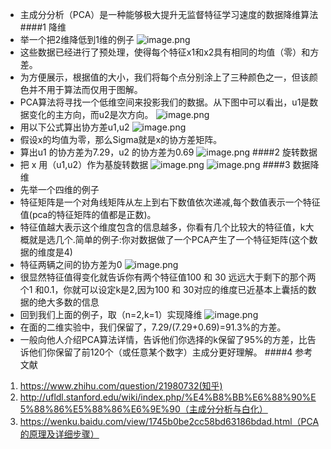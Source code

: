 - 主成分分析（PCA）是一种能够极大提升无监督特征学习速度的数据降维算法
####1 降维
- 举一个把2维降低到1维的例子
![image.png](http://upload-images.jianshu.io/upload_images/6634703-ee0d861fa9d7a1ba.png?imageMogr2/auto-orient/strip%7CimageView2/2/w/1240)
- 这些数据已经进行了预处理，使得每个特征x1和x2具有相同的均值（零）和方差。
- 为方便展示，根据值的大小，我们将每个点分别涂上了三种颜色之一，但该颜色并不用于算法而仅用于图解。
- PCA算法将寻找一个低维空间来投影我们的数据。从下图中可以看出，u1是数据变化的主方向，而u2是次方向。
![image.png](http://upload-images.jianshu.io/upload_images/6634703-e14ad555ea9aa00f.png?imageMogr2/auto-orient/strip%7CimageView2/2/w/1240)
- 用以下公式算出协方差u1,u2
![image.png](http://upload-images.jianshu.io/upload_images/6634703-f0ba846ecb0ffe71.png?imageMogr2/auto-orient/strip%7CimageView2/2/w/1240)
- 假设x的均值为零，那么Sigma就是x的协方差矩阵。
- 算出u1 的协方差为7.29，u2 的协方差为0.69
![image.png](http://upload-images.jianshu.io/upload_images/6634703-57395fd9b2e7086c.png?imageMogr2/auto-orient/strip%7CimageView2/2/w/1240)
####2 旋转数据
- 把 x 用（u1,u2）作为基旋转数据
![image.png](http://upload-images.jianshu.io/upload_images/6634703-b44d717ab86c07b7.png?imageMogr2/auto-orient/strip%7CimageView2/2/w/1240)
![image.png](http://upload-images.jianshu.io/upload_images/6634703-0ea77003f2b06688.png?imageMogr2/auto-orient/strip%7CimageView2/2/w/1240)
####3 数据降维
- 先举一个四维的例子
- 特征矩阵是一个对角线矩阵从左上到右下数值依次递减,每个数值表示一个特征值(pca的特征矩阵的值都是正数)。
- 特征值越大表示这个维度包含的信息越多，你看有几个比较大的特征值，k大概就是选几个.简单的例子:你对数据做了一个PCA产生了一个特征矩阵(这个数据的维度是4)
- 特征两辆之间的协方差为0
![image.png](http://upload-images.jianshu.io/upload_images/6634703-4f4ae06dcb8ac401.png?imageMogr2/auto-orient/strip%7CimageView2/2/w/1240)
- 很显然特征值得变化就告诉你有两个特征值100 和 30 远远大于剩下的那个两个1 和0.1，你就可以设定k是2,因为100 和 30对应的维度已近基本上囊括的数据的绝大多数的信息
- 回到我们上面的例子，取（n=2,k=1）实现降维
![image.png](http://upload-images.jianshu.io/upload_images/6634703-a715e076246919e5.png?imageMogr2/auto-orient/strip%7CimageView2/2/w/1240)
- 在面的二维实验中，我们保留了，7.29/(7.29+0.69)=91.3%的方差。
- 一般向他人介绍PCA算法详情，告诉他们你选择的k保留了95%的方差，比告诉他们你保留了前120个（或任意某个数字）主成分更好理解。
####4 参考文献
1. https://www.zhihu.com/question/21980732(知乎)
2. http://ufldl.stanford.edu/wiki/index.php/%E4%B8%BB%E6%88%90%E5%88%86%E5%88%86%E6%9E%90（主成分分析与白化）
3. https://wenku.baidu.com/view/1745b0be2cc58bd63186bdad.html（PCA的原理及详细步骤）

